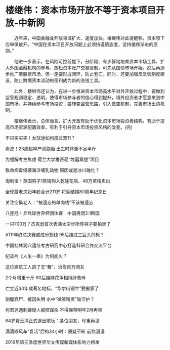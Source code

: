 # 楼继伟：资本市场开放不等于资本项目开放-中新网

　　近年来，中国金融业开放领域扩大、速度加快。楼继伟对此提醒称，资本项下应审慎放开。“中国在资本项目开放问题上必须持谨慎态度，坚持循序渐进的原则。”

　　他进一步表示，在风险可控前提下，分阶段、有步骤地培育资本市场工具、扩大外国金融机构的参与、放松资本账户交易管制，可先从国债市场开始，然后再逐步推广至股票市场，但一定要形成闭环，防止套汇。同时，还要加强反洗钱制度建设，防止跨境资本流动的便利成为新的洗钱工具。

　　此外，楼继伟还认为，在进一步推进资本市场高水平对外开放过程中，要做到监管规则稳定、透明，使得市场参与者的信心得到提升，境外投资者才愿意来到中国市场，并持续参与市场投资；要转变监管思路，引入做空机制，完善市场出清机制。

　　楼继伟表示，总体而言，扩大开放有助于优化资本市场投资者结构，有助于提高市场资源配置效率，有利于引导资本市场投资风格的改变。(完)

不只买买买！女球迷如何度过双11？

奇迹！23周超早产双胞胎 出生时体重不足半斤

为缓解考生焦虑 荷兰大学推奇葩“坟墓冥想”项目

致命病毒侵袭海洋哺乳动物 原因或是冰川融化？

淘到宝！英国男子1英镑购入乾隆花瓶、48万英镑卖出

全球最老夫妇年龄合计211岁 将迎结婚80周年纪念日

关注空巢老人：“被遗忘的单向线”不该被遗忘

八连冠！乒乓球世界杯团体赛：中国男团3:1韩国

一只700万？杰克逊首次表演太空步所穿袜子要拍卖了

ATP年终总决赛或成分割线 95后接过三巨头的枪？

中国桂林洞穴遗址考古研究中心打造科研合作交流平台

纪录片《人生一串》为何能火？ 

这位建筑工人跳了支“舞”，治愈百万网友

2个月增重十斤 90后姐妹花争相捐肝救母

伫立近30年成著名地标，“华尔街铜牛”要搬家了

剖腹弃尸、被囚失明 水中“微笑精灵”谁守护？

何君尧遇刺嫌疑人被控谋杀 不得保释明年2月再审

64岁费玉清正式退出歌坛：各位朋友，珍重再见

滴滴顺风车“复活”后的34小时：质疑不断 前路漫漫

2019年第三季度世界华文传媒新媒体影响力榜单
